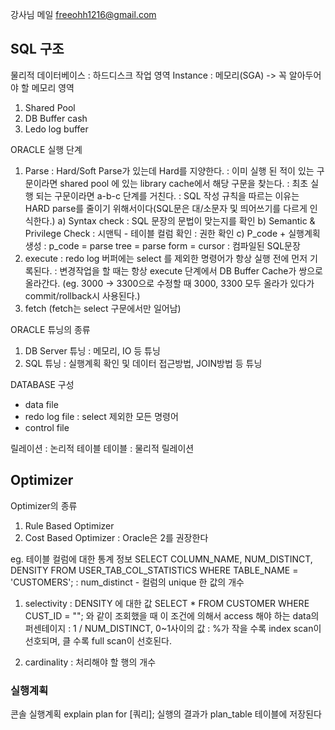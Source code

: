 강사님 메일 freeohh1216@gmail.com

## SQL 구조
물리적 데이터베이스 : 하드디스크
작업 영역 Instance : 메모리(SGA)
-> 꼭 알아두어야 할 메모리 영역
1. Shared Pool
2. DB Buffer cash
3. Ledo log buffer

ORACLE 실행 단계
1. Parse
  : Hard/Soft Parse가 있는데 Hard를 지양한다.
  : 이미 실행 된 적이 있는 구문이라면 shared pool 에 있는 library cache에서 해당 구문을 찾는다.
  : 최초 실행 되는 구문이라면 a-b-c 단계를 거친다.
  : SQL 작성 규칙을 따르는 이유는 HARD parse를 줄이기 위해서이다(SQL문은 대/소문자 및 띄어쓰기를 다르게 인식한다.)
  a) Syntax check : SQL 문장의 문법이 맞는지를 확인
  b) Semantic & Privilege Check
  : 시맨틱 - 테이블 컬럼 확인
  : 권한 확인
  c) P_code + 실행계획생성
  : p_code = parse tree = parse form = cursor : 컴파일된 SQL문장
2. execute
  : redo log 버퍼에는 select 를 제외한 명령어가 항상 실행 전에 먼저 기록된다.
  : 변경작업을 할 때는 항상 execute 단계에서 DB Buffer Cache가 쌍으로 올라간다. (eg. 3000 -> 3300으로 수정할 때 3000, 3300 모두 올라가 있다가 commit/rollback시 사용된다.)
3. fetch (fetch는 select 구문에서만 일어남)

ORACLE 튜닝의 종류
1. DB Server 튜닝
  : 메모리, IO 등 튜닝
2. SQL 튜닝
  : 실행계획 확인 및 데이터 접근방법, JOIN방법 등 튜닝

DATABASE 구성
- data file
- redo log file : select 제외한 모든 명령어
- control file

릴레이션 : 논리적 테이블
테이블 : 물리적 릴레이션

## Optimizer
Optimizer의 종류
1. Rule Based Optimizer
2. Cost Based Optimizer
  : Oracle은 2를 권장한다

eg. 테이블 컬럼에 대한 통계 정보
SELECT COLUMN_NAME, NUM_DISTINCT, DENSITY
FROM USER_TAB_COL_STATISTICS
WHERE TABLE_NAME = 'CUSTOMERS';
: num_distinct - 컬럼의 unique 한 값의 개수

1. selectivity
  : DENSITY 에 대한 값
  SELECT * FROM CUSTOMER WHERE CUST_ID = "";
  와 같이 조회했을 때 이 조건에 의해서 access 해야 하는 data의 퍼센테이지
  : 1 / NUM_DISTINCT, 0~1사이의 값
  : %가 작을 수록 index scan이 선호되며, 클 수록 full scan이 선호된다.

2. cardinality
  : 처리해야 할 행의 개수

### 실행계획
콘솔 실행계획
explain plan for [쿼리];
실행의 결과가 plan_table 테이블에 저장된다
